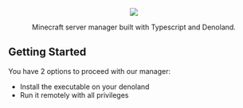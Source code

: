 <p align="center"><a href="https://github.com/genemators/betalander" target="_blank"><img src="https://github.com/genemators/betalander/raw/master/assets/repo/betacraft.png"/></a></p>

<p align="center">Minecraft server manager built with Typescript and Denoland.</p>

## Getting Started

You have 2 options to proceed with our manager:

- Install the executable on your denoland
- Run it remotely with all privileges
